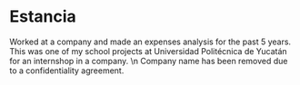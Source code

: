 # Estancia
Worked at a company and made an expenses analysis for the past 5 years.
This was one of my school projects at Universidad Politécnica de Yucatán for an internshop in a company. \n
Company name has been removed due to a confidentiality agreement.
